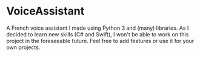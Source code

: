 # VoiceAssistant
A French voice assistant I made using Python 3 and (many) libraries.
As I decided to learn new skills (C# and Swift), I won't be able to work on this project in the foreseeable future.
Feel free to add features or use it for your own projects.

